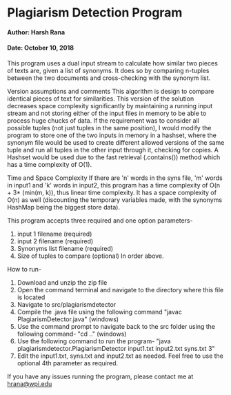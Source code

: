 # Plagiarism Detection Program

#### Author: Harsh Rana
#### Date: October 10, 2018


This program uses a dual input stream to calculate how similar two pieces of texts are, given a list of synonyms. It does so by comparing n-tuples between the two documents and cross-checking with the synonym list.

Version assumptions and comments
This algorithm is design to compare identical pieces of text for similarities. This version of the solution decreases space complexity significantly by maintaining a running input stream and not storing either of the input files in memory to be able to process huge chucks of data. If the requirement was to consider all possible tuples (not just tuples in the same position), I would modify the program to store one of the two inputs in memory in a hashset, where the synonym file would be used to create different allowed versions of the same tuple and run all tuples in the other input through it, checking for copies. A Hashset would be used due to the fast retrieval (.contains()) method which has a time complexity of O(1).

Time and Space Complexity
If there are 'n' words in the syns file, 'm' words in input1 and 'k' words in input2, this program has a time complexity of O(n + 3* (min(m, k)), thus linear time complexity. It has a space complexity of O(n) as well (discounting the temporary variables made, with the synonyms HashMap being the biggest store data).


This program accepts three required and one option parameters-
1. input 1 filename (required)
2. input 2 filename (required)
3. Synonyms list filename (required)
4. Size of tuples to compare (optional)
In order above.

How to run-

1. Download and unzip the zip file
2. Open the command terminal and navigate to the directory where this file is located
3. Navigate to src/plagiarismdetector
4. Compile the .java file using the following command
    "javac PlagiarismDetector.java" (windows)
5. Use the command prompt to navigate back to the src folder using the following command-
    "cd .." (windows)
6. Use the following command to run the program-
    "java plagiarismdetector.PlagiarismDetector input1.txt input2.txt syns.txt 3"
5. Edit the input1.txt, syns.txt and input2.txt as needed. Feel free to use the optional 4th parameter as required.

If you have any issues running the program, please contact me at hrana@wpi.edu
